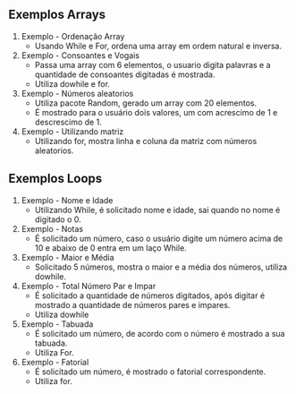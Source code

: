 ## Exemplos Arrays

1. Exemplo - Ordenação Array
   - Usando While e For, ordena uma array em ordem natural e inversa.  
2. Exemplo - Consoantes e Vogais
   - Passa uma array com 6 elementos, o usuario digita palavras e a quantidade de consoantes digitadas é mostrada.
   - Utiliza dowhile e for.
3. Exemplo - Números aleatorios
   - Utiliza pacote Random, gerado um array com 20 elementos. 
   - É mostrado para o usuário dois valores, um com acrescimo de 1 e descrescimo de 1. 
4. Exemplo - Utilizando matriz
   - Utilizando for, mostra linha e coluna da matriz com números aleatorios.

## Exemplos Loops

1. Exemplo - Nome e Idade
   - Utilizando While, é solicitado nome e idade, sai quando no nome é digitado o 0.
2. Exemplo - Notas
   - É solicitado um número, caso o usuário digite um número acima de 10 e abaixo de 0 entra em um laço While.
3. Exemplo - Maior e Média
   - Solicitado 5 números, mostra o maior e a média dos números, utiliza dowhile.
4. Exemplo - Total Número Par e Impar
   - É solicitado a quantidade de números digitados, após digitar é mostrado a quantidade de números pares e impares.
   - Utiliza dowhile
5. Exemplo - Tabuada
   - É solicitado um número, de acordo com o número é mostrado a sua tabuada.
   - Utiliza For.
6. Exemplo - Fatorial
   - É solicitado um número, é mostrado o fatorial correspondente.
   - Utiliza for.
